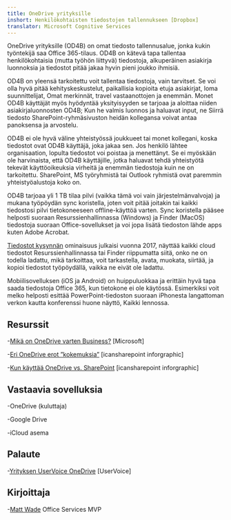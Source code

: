 ```yaml
---
title: OneDrive yrityksille
inshort: Henkilökohtaisten tiedostojen tallennukseen [Dropbox]
translator: Microsoft Cognitive Services
---
```



OneDrive yrityksille (OD4B) on omat tiedosto tallennusalue, jonka kukin työntekijä saa Office 365-tilaus. OD4B on kätevä tapa tallentaa henkilökohtaisia (mutta työhön liittyvä) tiedostoja, alkuperäinen asiakirja luonnoksia ja tiedostot pitää jakaa hyvin pieni joukko ihmisiä.

OD4B on yleensä tarkoitettu voit tallentaa tiedostoja, vain tarvitset. Se voi olla hyvä pitää kehityskeskustelut, paikallisia kopioita etuja asiakirjat, loma suunnittelijat, Omat merkinnät, travel vastaanottojen ja enemmän. Monet OD4B käyttäjät myös hyödyntää yksityisyyden se tarjoaa ja aloittaa niiden asiakirjaluonnosten OD4B; Kun he valmis luonnos ja haluavat input, ne Siirrä tiedosto SharePoint-ryhmäsivuston heidän kollegansa voivat antaa panoksensa ja arvostelu.

OD4B ei ole hyvä väline yhteistyössä joukkueet tai monet kollegani, koska tiedostot ovat OD4B käyttäjä, joka jakaa sen. Jos henkilö lähtee organisaation, lopulta tiedostot voi poistaa ja menettänyt. Se ei myöskään ole harvinaista, että OD4B käyttäjille, jotka haluavat tehdä yhteistyötä tekevät käyttöoikeuksia virheitä ja enemmän tiedostoja kuin ne on tarkoitettu. SharePoint, MS työryhmistä tai Outlook ryhmistä ovat paremmin yhteistyöalustoja koko on.

OD4B tarjoaa yli 1 TB tilaa pilvi (vaikka tämä voi vain järjestelmänvalvoja) ja mukana työpöydän sync koristella, joten voit pitää joitakin tai kaikki tiedostosi pilvi tietokoneeseen offline-käyttöä varten. Sync koristella pääsee helposti suoraan Resurssienhallinnassa (Windows) ja Finder (MacOS) tiedostoja suoraan Office-sovellukset ja voi jopa lisätä tiedoston lähde apps kuten Adobe Acrobat. 

[Tiedostot kysynnän](https://blogs.office.com/en-us/2017/05/11/introducing-onedrive-files-on-demand-and-additional-features-making-it-easier-to-access-and-share-files/) ominaisuus julkaisi vuonna 2017, näyttää kaikki cloud tiedostot Resurssienhallinnassa tai Finder riippumatta siitä, onko ne on todella ladattu, mikä tarkoittaa, voit tarkastella, avata, muokata, siirtää, ja kopioi tiedostot työpöydällä, vaikka ne eivät ole ladattu.

Mobiilisovelluksen (iOS ja Android) on huippuluokkaa ja erittäin hyvä tapa saada tiedostoja Office 365, kun tietokone ei ole käytössä. Esimerkiksi voit melko helposti esittää PowerPoint-tiedoston suoraan iPhonesta langattoman verkon kautta konferenssi huone näyttö, Kaikki lennossa.

Resurssit
---------

-[Mikä on OneDrive varten
    Business?](https://support.office.com/en-us/article/What-is-OneDrive-for-Business-187f90af-056f-47c0-9656-cc0ddca7fdc2)
    \[Microsoft\]

-[Eri OneDrive erot
    ”kokemuksia”](http://icsh.pt/OneDriveTree) \[icansharepoint
    inforgraphic\]

-[Kun käyttää OneDrive vs. SharePoint](http://icsh.pt/DocCircleOfLife) \[icansharepoint
    inforgraphic\]

Vastaavia sovelluksia
--------------------

-OneDrive (kuluttaja)

-Google Drive

-iCloud asema

Palaute
---------

-[Yrityksen UserVoice OneDrive](https://onedrive.uservoice.com/forums/262982-onedrive/category/86090-onedrive-for-business)
    \[UserVoice\]

Kirjoittaja
---------

-[Matt Wade](https://www.linkedin.com/in/thatmattwade/) Office Services MVP

